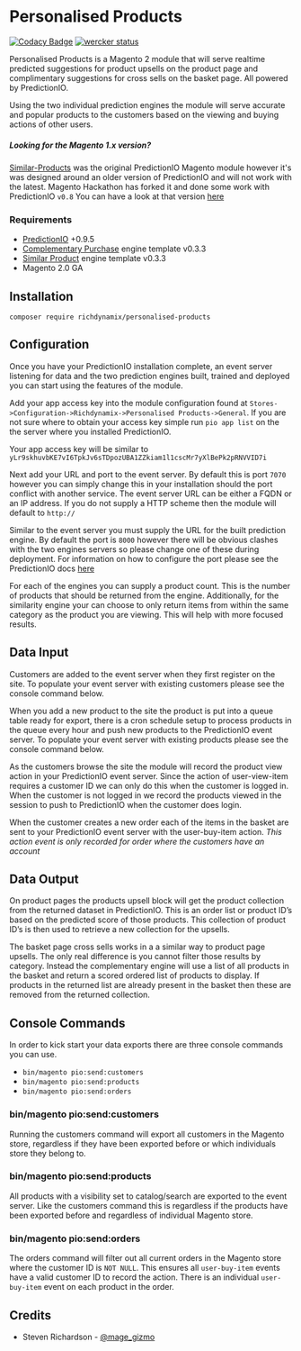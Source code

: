 # Personalised Products

[![Codacy Badge](https://api.codacy.com/project/badge/grade/a3a65aaab04249468edbac783c5ae16d)](https://www.codacy.com/app/steven_4/personalised-products) [![wercker status](https://app.wercker.com/status/e2ee89848265ca1a965b39b0fc04896a/s "wercker status")](https://app.wercker.com/project/bykey/e2ee89848265ca1a965b39b0fc04896a)

Personalised Products is a Magento 2 module that will serve realtime predicted suggestions for product upsells on the product page and complimentary suggestions for cross sells on the basket page. All powered by PredictionIO.

Using the two individual prediction engines the module will serve accurate and popular products to the customers based on the viewing and buying actions of other users.

##### Looking for the Magento 1.x version?
[Similar-Products](https://github.com/richdynamix/Similar-Products "Similar-Products") was the original PredictionIO Magento module however it's was designed around an older version of PredictionIO and will not work with the latest. Magento Hackathon has forked it and done some work with PredictionIO `v0.8` You can have a look at that version [here](https://github.com/magento-hackathon/Predictionio, "here")

### Requirements

- [PredictionIO](https://prediction.io/ "PredictionIO") +0.9.5
- [Complementary Purchase](https://templates.prediction.io/PredictionIO/template-scala-parallel-complementarypurchase "Complementary Purchase") engine template v0.3.3
- [Similar Product](https://templates.prediction.io/PredictionIO/template-scala-parallel-similarproduct "Similar Product") engine template v0.3.3
- Magento 2.0 GA

## Installation

`composer require richdynamix/personalised-products`

## Configuration

Once you have your PredictionIO installation complete, an event server listening for data and the two prediction engines built, trained and deployed you can start using the features of the module.

Add your app access key into the module configuration found at `Stores->Configuration->Richdynamix->Personalised Products->General`. If you are not sure where to obtain your access key simple run `pio app list` on the the server where you installed PredictionIO.

Your app access key will be similar to `yLr9skhuvbKE7vI6TpkJv6sTDpozUBA1ZZkiam1l1cscMr7yXlBePk2pRNVVID7i`

Next add your URL and port to the event server. By default this is port `7070` however you can simply change this in your installation should the port conflict with another service. The event server URL can be either a FQDN or an IP address. If you do not supply a HTTP scheme then the module will default to `http://`

Similar to the event server you must supply the URL for the built prediction engine. By default the port is `8000` however there will be obvious clashes with the two engines servers so please change one of these during deployment. For information on how to configure the port please see the PredictionIO docs [here](https://docs.prediction.io/deploy/#specify-a-different-engine-port "here")

For each of the engines you can supply a product count. This is the number of products that should be returned from the engine. Additionally, for the similarity engine your can choose to only return items from within the same category as the product you are viewing. This will help with more focused results.

## Data Input

Customers are added to the event server when they first register on the site. To populate your event server with existing customers please see the console command below.

When you add a new product to the site the product is put into a queue table ready for export, there is a cron schedule setup to process products in the queue every hour and push new products to the PredictionIO event server. To populate your event server with existing products please see the console command below.

As the customers browse the site the module will record the product view action in your PredictionIO event server. Since the action of user-view-item requires a customer ID we can only do this when the customer is logged in. When the customer is not logged in we record the products viewed in the session to push to PredictionIO when the customer does login.

When the customer creates a new order each of the items in the basket are sent to your PredictionIO event server with the user-buy-item action. 
_This action event is only recorded for order where the customers have an account_

## Data Output

On product pages the products upsell block will get the product collection from the returned dataset in PredictionIO. This is an order list or product ID’s based on the predicted score of those products. This collection of product ID’s is then used to retrieve a new collection for the upsells.

The basket page cross sells works in a a similar way to product page upsells. The only real difference is you cannot filter those results by category. Instead the complementary engine will use a list of all products in the basket and return a scored ordered list of products to display. If products in the returned list are already present in the basket then these are removed from the returned collection.

## Console Commands

In order to kick start your data exports there are three console commands you can use.

- `bin/magento pio:send:customers`
- `bin/magento pio:send:products`
- `bin/magento pio:send:orders`

### bin/magento pio:send:customers

Running the customers command will export all customers in the Magento store, regardless if they have been exported before or which individuals store they belong to.

### bin/magento pio:send:products

All products with a visibility set to catalog/search are exported to the event server. Like the customers command this is regardless if the products have been exported before and regardless of individual Magento store.

### bin/magento pio:send:orders

The orders command will filter out all current orders in the Magento store where the customer ID is `NOT NULL`. This ensures all `user-buy-item` events have a valid customer ID to record the action. There is an individual `user-buy-item` event on each product in the order.

## Credits
* Steven Richardson - [@mage_gizmo](https://twitter.com/mage_gizmo "@mage_gizmo")



















